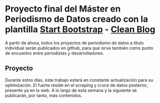 # Proyecto final del Máster en Periodismo de Datos creado con la plantilla [Start Bootstrap](http://startbootstrap.com/) - [Clean Blog](http://startbootstrap.com/template-overviews/clean-blog/)

A partir de ahora, todos los proyectos de periodismo de datos a título individual serán publicados en github, para que sirva también como punto de encuentro entre periodistas y desarrolladores. 

## Proyecto

Durante estos días, este trabajo estará en constante actualización para su optimización. El fuerte reside en el scraping y cruce de datos posterior, presente ya en la web. A lo largo de esta semana y la siguiente se publicarán, por tanto, más contenidos.


